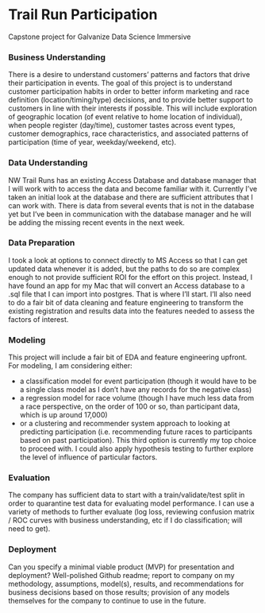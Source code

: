 # Trail Run Participation
Capstone project for Galvanize Data Science Immersive

### Business Understanding
There is a desire to understand customers’ patterns and factors that drive their participation in events.  The goal of this project is to understand customer participation habits in order to better inform marketing and race definition (location/timing/type) decisions, and to provide better support to customers in line with their interests if possible.  This will include exploration of geographic location (of event relative to home location of individual), when people register (day/time), customer tastes across event types, customer demographics, race characteristics, and associated patterns of participation (time of year, weekday/weekend, etc).

### Data Understanding
NW Trail Runs has an existing Access Database and database manager that I will work with to access the data and become familiar with it.  Currently I’ve taken an initial look at the database and there are sufficient attributes that I can work with.  There is data from several events that is not in the database yet but I’ve been in communication with the database manager and he will be adding the missing recent events in the next week.

### Data Preparation
I took a look at options to connect directly to MS Access so that I can get updated data whenever it is added, but the paths to do so are complex enough to not provide sufficient ROI for the effort on this project.  Instead, I have found an app for my Mac that will convert an Access database to a .sql file that I can import into postgres.  That is where I’ll start.  I’ll also need to do a fair bit of data cleaning and feature engineering to transform the existing registration and results data into the features needed to assess the factors of interest.

### Modeling
This project will include a fair bit of EDA and feature engineering upfront.  For modeling, I am considering either:
* a classification model for event participation (though it would have to be a single class model as I don’t have any records for the negative class)
* a regression model for race volume (though I have much less data from a race perspective, on the order of 100 or so, than participant data, which is up around 17,000)
* or a clustering and recommender system approach to looking at predicting participation (i.e. recommending future races to participants based on past participation).  This third option is currently my top choice to proceed with.
I could also apply hypothesis testing to further explore the level of influence of particular factors.

### Evaluation
The company has sufficient data to start with a train/validate/test split in order to quarantine test data for evaluating model performance.  I can use a variety of methods to further evaluate (log loss, reviewing confusion matrix / ROC curves with business understanding, etc if I do classification; will need to get).

### Deployment
Can you specify a minimal viable product (MVP) for presentation and deployment?
Well-polished Github readme; report to company on my methodology, assumptions, model(s), results, and recommendations for business decisions based on those results; provision of any models themselves for the company to continue to use in the future.
